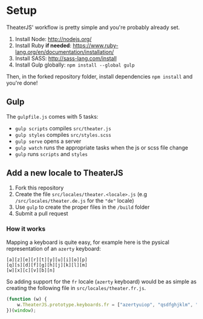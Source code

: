 # Setup

TheaterJS' workflow is pretty simple and you're probably already set.

1. Install Node: http://nodejs.org/
2. Install Ruby **if needed**: https://www.ruby-lang.org/en/documentation/installation/
3. Install SASS: http://sass-lang.com/install
4. Install Gulp globally: `npm install --global gulp`

Then, in the forked repository folder, install dependencies `npm install` and you're done!

## Gulp

The `gulpfile.js` comes with 5 tasks:

* `gulp scripts` compiles `src/theater.js`
* `gulp styles` compiles `src/styles.scss`
* `gulp serve` opens a server
* `gulp watch` runs the appropriate tasks when the js or scss file change
* `gulp` runs `scripts` and `styles`

## Add a new locale to TheaterJS

1. Fork this repository
2. Create the file `src/locales/theater.<locale>.js` (e.g `/src/locales/theater.de.js` for the `"de"` locale)
3. Use `gulp` to create the proper files in the `/build` folder
4. Submit a pull request

### How it works

Mapping a keyboard is quite easy, for example here is the pysical representation of an `azerty` keyboard:

```
[a][z][e][r][t][y][u][i][o][p]
[q][s][d][f][g][h][j][k][l][m]
[w][x][c][v][b][n]
```

So adding support for the `fr` locale (`azerty` keyboard) would be as simple as creating the following file in `src/locales/theater.fr.js`.

```javascript
(function (w) {
    w.TheaterJS.prototype.keyboards.fr = ["azertyuiop", "qsdfghjklm", "wxcvbn"];
})(window);
```
